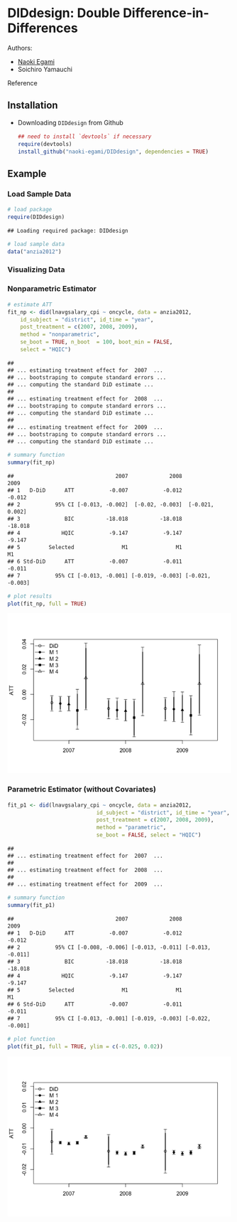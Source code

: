 DIDdesign: Double Difference-in-Differences
===========================================

Authors:

-   [Naoki Egami](https://scholar.princeton.edu/negami/home)
-   Soichiro Yamauchi

Reference

Installation
------------

-   Downloading `DIDdesign` from Github

    ``` r
    ## need to install `devtools` if necessary
    require(devtools)
    install_github("naoki-egami/DIDdesign", dependencies = TRUE)
    ```

Example
-------

### Load Sample Data

``` r
# load package 
require(DIDdesign)
```

    ## Loading required package: DIDdesign

``` r
# load sample data 
data("anzia2012")
```

### Visualizing Data

### Nonparametric Estimator

``` r
# estimate ATT 
fit_np <- did(lnavgsalary_cpi ~ oncycle, data = anzia2012,
    id_subject = "district", id_time = "year",
    post_treatment = c(2007, 2008, 2009),
    method = "nonparametric",
    se_boot = TRUE, n_boot  = 100, boot_min = FALSE,
    select = "HQIC")
```

    ## 
    ## ... estimating treatment effect for  2007  ...
    ## ... bootstraping to compute standard errors ...
    ## ... computing the standard DiD estimate ...
    ## 
    ## ... estimating treatment effect for  2008  ...
    ## ... bootstraping to compute standard errors ...
    ## ... computing the standard DiD estimate ...
    ## 
    ## ... estimating treatment effect for  2009  ...
    ## ... bootstraping to compute standard errors ...
    ## ... computing the standard DiD estimate ...

``` r
# summary function 
summary(fit_np)
```

    ##                                2007             2008             2009
    ## 1   D-DiD      ATT           -0.007           -0.012           -0.012
    ## 2           95% CI [-0.013, -0.002]  [-0.02, -0.003]  [-0.021, 0.002]
    ## 3              BIC          -18.018          -18.018          -18.018
    ## 4             HQIC           -9.147           -9.147           -9.147
    ## 5         Selected               M1               M1               M1
    ## 6 Std-DiD      ATT           -0.007           -0.011           -0.011
    ## 7           95% CI [-0.013, -0.001] [-0.019, -0.003] [-0.021, -0.003]

``` r
# plot results 
plot(fit_np, full = TRUE)
```

![](README_files/figure-markdown_github/unnamed-chunk-2-1.png)

### Parametric Estimator (without Covariates)

``` r
fit_p1 <- did(lnavgsalary_cpi ~ oncycle, data = anzia2012,
                            id_subject = "district", id_time = "year",
                            post_treatment = c(2007, 2008, 2009),
                            method = "parametric",
                            se_boot = FALSE, select = "HQIC")
```

    ## 
    ## ... estimating treatment effect for  2007  ...
    ## 
    ## ... estimating treatment effect for  2008  ...
    ## 
    ## ... estimating treatment effect for  2009  ...

``` r
# summary function 
summary(fit_p1)
```

    ##                                2007             2008             2009
    ## 1   D-DiD      ATT           -0.007           -0.012           -0.012
    ## 2           95% CI [-0.008, -0.006] [-0.013, -0.011] [-0.013, -0.011]
    ## 3              BIC          -18.018          -18.018          -18.018
    ## 4             HQIC           -9.147           -9.147           -9.147
    ## 5         Selected               M1               M1               M1
    ## 6 Std-DiD      ATT           -0.007           -0.011           -0.011
    ## 7           95% CI [-0.013, -0.001] [-0.019, -0.003] [-0.022, -0.001]

``` r
# plot function 
plot(fit_p1, full = TRUE, ylim = c(-0.025, 0.02))
```

![](README_files/figure-markdown_github/unnamed-chunk-4-1.png)
